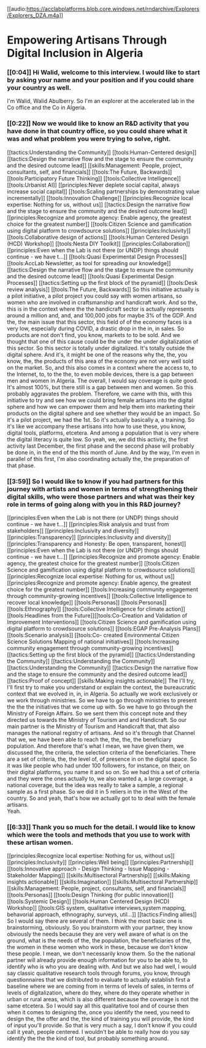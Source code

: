 [[audio:https://acclabplatforms.blob.core.windows.net/rndarchive/Explorers/Explorers_DZA.m4a]]

# Empowering Artisans Through Digital Inclusion in Algeria

### [[0:04]] Hi Walid, welcome to this interview\. I would like to start by asking your name and your position and if you could share your country as well\.

I'm Walid, Walid Abulberry\.
So I'm an explorer at the accelerated lab in the Co office and the Co in Algeria\.

### [[0:22]] Now we would like to know an R&D activity that you have done in that country office, so you could share what it was and what problem you were trying to solve, right\.

[[tactics:Understanding the Community]]
[[tools:Human-Centered design]]
[[tactics:Design the narrative flow and the stage to ensure the community and the desired outcome lead]]
[[skills:Management: People, project, consultants, self, and financials]]
[[tools:The Future, Backwards]]
[[tools:Participatory Future Thinking]]
[[tools:Collective Intelligence]]
[[tools:Urbanist AI]]
[[principles:Never deplete social capital, always increase social capital]]
[[tools:Scaling partnerships by demonstrating value incrementally]]
[[tools:Innovation Challenge]]
[[principles:Recognize local expertise: Nothing for us, without us]]
[[tactics:Design the narrative flow and the stage to ensure the community and the desired outcome lead]]
[[principles:Recognize and promote agency: Enable agency, the greatest choice for the greatest number]]
[[tools:Citizen Science and gamification using digital platform to crowdsource solutions]]
[[principles:Inclusivity]]
[[tools:Collaborative design of actions]]
[[tools:Human Centered Design (HCD) Workshop]]
[[tools:Nesta DIY Toolkit]]
[[principles:Collaboration]]
[[principles:Even when the Lab is not there (or UNDP) things should continue - we have t…]]
[[tools:Quasi Experimental Design Processes]]
[[tools:AccLab Newsletter, as tool for spreading our knowledge]]
[[tactics:Design the narrative flow and the stage to ensure the community and the desired outcome lead]]
[[tools:Quasi Experimental Design Processes]]
[[tactics:Setting up the first block of the pyramid]]
[[tools:Desk review analysis]]
[[tools:The Future, Backwards]]
So this initiative actually is a pilot initiative, a pilot project you could say with women artisans, so women who are involved in craftsmanship and handicraft work\.
And so the, this is in the context where the the handicraft sector is actually represents around a million and, and, and 100,000 jobs for maybe 3% of the GDP\.
And the, the main issue that this sector, this field of of the economy faces is a very low, especially during COVID, a drastic drop in the in, in sales\.
So products are not don't find, you know, markets to to be sold\.
And we thought that one of this cause could be the under the under digitalization of this sector\.
So this sector is totally under digitalized\.
It's totally outside the digital sphere\.
And it's, it might be one of the reasons why the, the, you know, the, the products of this area of the economy are not very well sold on the market\.
So, and this also comes in a context where the access to, to the Internet, to, to the the, to even mobile devices, there is a gap between men and women in Algeria\.
The overall, I would say coverage is quite good\.
It's almost 100%, but there still is a gap between men and women\.
So this probably aggravates the problem\.
Therefore, we came with this, with this initiative to try and see how we could bring female artisans into the digital sphere and how we can empower them and help them into marketing their products on the digital sphere and see whether they would be an impact\.
So it's a pilot project, we had the 1st\.
So it's actually basically a, a training\.
So it's like we accompany these artisans into how to use these, you know, digital tools, platforms, etcetera\.
And among a population that is very where the digital literacy is quite low\.
So yeah, we, we did this activity, the first activity last December, the first phase and the second phase will probably be done in, in the end of the this month of June\.
And by the way, I'm even in parallel of this first, I'm also coordinating actually the, the preparation of that phase\.

### [[3:59]] So I would like to know if you had partners for this journey with artists and women in terms of strengthening their digital skills, who were those partners and what was their key role in terms of going along with you in this R&D journey?

[[principles:Even when the Lab is not there (or UNDP) things should continue - we have t…]]
[[principles:Risk analysis and trust from stakeholders]]
[[principles:Inclusivity and diversity]]
[[principles:Transparency]]
[[principles:Inclusivity and diversity]]
[[principles:Transparency and Honesty: Be open, transparent, honest]]
[[principles:Even when the Lab is not there (or UNDP) things should continue - we have t…]]
[[principles:Recognize and promote agency: Enable agency, the greatest choice for the greatest number]]
[[tools:Citizen Science and gamification using digital platform to crowdsource solutions]]
[[principles:Recognize local expertise: Nothing for us, without us]]
[[principles:Recognize and promote agency: Enable agency, the greatest choice for the greatest number]]
[[tools:Increasing community engagement through community-growing incentives]]
[[tools:Collective Intelligence to recover local knowledge]]
[[tools:Personas]]
[[tools:Personas]]
[[tools:Ethnography]]
[[tools:Collective Intelligence for climate action]]
[[tools:Headlines from the Future]][[tools:Co-Creation and Validation of Improvement Interventions]]
[[tools:Citizen Science and gamification using digital platform to crowdsource solutions]]
[[tools:EGAP Pre-Analysis Plans]]
[[tools:Scenario analysis]]
[[tools:Co- created Environmental Citizen Science Solutions Mapping of national initiatives]]
[[tools:Increasing community engagement through community-growing incentives]]
[[tactics:Setting up the first block of the pyramid]]
[[tactics:Understanding the Community]]
[[tactics:Understanding the Community]]
[[tactics:Understanding the Community]]
[[tactics:Design the narrative flow and the stage to ensure the community and the desired outcome lead]]
[[tactics:Proof of concept]]
[[skills:Making insights actionable]]
The I'll try, I'll first try to make you understand or explain the context, the bureaucratic context that we evolved in, in, in Algeria\.
So actually we work exclusively or we work through ministries\.
So we have to go through ministries to present the the the initiatives that we come up with\.
So we have to go through the Ministry of Foreign Affairs\.
So we sent them this concept note and they directed us towards the Ministry of Tourism and and Handicraft\.
So our main partner is the Ministry of Tourism and Handicraft that, that also manages the national registry of artisans\.
And so it's through that Channel that we, we have been able to reach the, the, the, the beneficiary population\.
And therefore that's what I mean, we have given them, we discussed the, the criteria, the selection criteria of the beneficiaries\.
There are a set of criteria, the, the level of, of presence in on the digital space\.
So it was like people who had under 100 followers, for instance, on their, on their digital platforms, you name it and so on\.
So we had this a set of criteria and they were the ones actually to, we also wanted a, a large coverage, a national coverage, but the idea was really to take a sample, a regional sample as a first phase\.
So we did it in 5 reliers in the in the West of the country\.
So and yeah, that's how we actually got to to deal with the female artisans\.  
Yeah\.

### [[6:33]] Thank you so much for the detail\. I would like to know which were the tools and methods that you use to work with these artisan women\.

[[principles:Recognize local expertise: Nothing for us, without us]]
[[principles:Inclusivity]]
[[principles:Well being]]
[[principles:Partnership]]
[[tools:Innovative approach - Design Thinking - Issue Mapping - Stakeholder Mapping]]
[[skills:Multisectoral Partnership]]
[[skills:Making insights actionable]]
[[skills:Imagination]]
[[skills:Multisectoral Partnership]]
[[skills:Management: People, project, consultants, self, and financials]]
[[tools:Personas]]
[[tools:Design Thinking (for public innovation)]]
[[tools:Systemic Design]]
[[tools:Human Centered Design (HCD) Workshop]]
[[tools:GIS system, qualitative interviews,system mapping, behavorial approach, ethnography, surveys, util…]]
[[tactics:Finding allies]]
So I would say there are several of them\.
I think the most basic one is brainstorming, obviously\.
So you brainstorm with your partner, they know obviously the needs because they are very well aware of what is on the ground, what is the needs of the, the population, the beneficiaries of the, the women in these women who work in these, because we don't know these people\.
I mean, we don't necessarily know them\.
So the the national partner will already provide enough information for you to be able to, to identify who is who you are dealing with\.
And but we also had well, I would say classic qualitative research tools through forums, you know, through questionnaires that we distributed to evaluate to actually establish first a baseline where we are coming from in terms of levels of sales, in terms of levels of digitalization, where do they, where do they operate whether in urban or rural areas, which is also different because the coverage is not the same etcetera\.
So I would say all this qualitative tool and of course then when it comes to designing the, once you identify the need, you need to design the, the offer and the, the kind of training you will provide, the kind of input you'll provide\.
So that is very much a say, I don't know if you could call it yeah, people centered\.
I wouldn't be able to really how do you say identify the the the kind of tool, but probably something around\.
